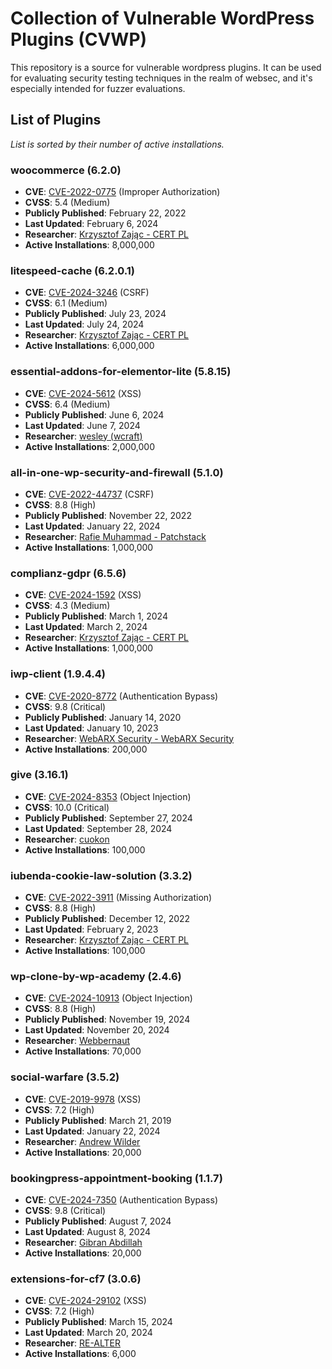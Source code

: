 # Collection of Vulnerable WordPress Plugins (CVWP)

This repository is a source for vulnerable wordpress plugins. It can be used for evaluating security testing techniques in the realm of websec, and it's especially intended for fuzzer evaluations.

## List of Plugins

*List is sorted by their number of active installations.*

### woocommerce (6.2.0)
- **CVE**: [CVE-2022-0775](https://www.cve.org/CVERecord?id=CVE-2022-0775) (Improper Authorization)
- **CVSS**:	5.4 (Medium)
- **Publicly Published**: February 22, 2022
- **Last Updated**:	February 6, 2024
- **Researcher**: [Krzysztof Zając - CERT PL](https://www.wordfence.com/threat-intel/vulnerabilities/researchers/krzysztof-zajac)
- **Active Installations**: 8,000,000

### litespeed-cache (6.2.0.1)
- **CVE**: [CVE-2024-3246](https://www.cve.org/CVERecord?id=CVE-2024-3246) (CSRF)
- **CVSS**:	6.1 (Medium)
- **Publicly Published**: July 23, 2024
- **Last Updated**:	July 24, 2024
- **Researcher**: [Krzysztof Zając - CERT PL](https://www.wordfence.com/threat-intel/vulnerabilities/researchers/krzysztof-zajac)
- **Active Installations**: 6,000,000

### essential-addons-for-elementor-lite (5.8.15)
- **CVE**: [CVE-2024-5612](https://www.cve.org/CVERecord?id=CVE-2024-5612) (XSS)
- **CVSS**: 6.4 (Medium)
- **Publicly Published**: June 6, 2024
- **Last Updated**: June 7, 2024
- **Researcher**: [wesley (wcraft)](https://www.wordfence.com/threat-intel/vulnerabilities/researchers/wesley-jhon)
- **Active Installations**: 2,000,000

### all-in-one-wp-security-and-firewall (5.1.0)
- **CVE**: [CVE-2022-44737](https://www.cve.org/CVERecord?id=CVE-2022-44737) (CSRF)
- **CVSS**: 8.8 (High)
- **Publicly Published**: November 22, 2022
- **Last Updated**: January 22, 2024
- **Researcher**: [Rafie Muhammad - Patchstack](https://www.wordfence.com/threat-intel/vulnerabilities/researchers/rafie-muhammad)
- **Active Installations**: 1,000,000

### complianz-gdpr (6.5.6)
- **CVE**: [CVE-2024-1592](https://www.cve.org/CVERecord?id=CVE-2024-1592) (XSS)
- **CVSS**:	4.3 (Medium)
- **Publicly Published**: March 1, 2024
- **Last Updated**:	March 2, 2024
- **Researcher**: [Krzysztof Zając - CERT PL](https://www.wordfence.com/threat-intel/vulnerabilities/researchers/krzysztof-zajac)
- **Active Installations**: 1,000,000

### iwp-client (1.9.4.4)
- **CVE**: [CVE-2020-8772](https://www.cve.org/CVERecord?id=CVE-2020-8772) (Authentication Bypass)
- **CVSS**:	9.8 (Critical)
- **Publicly Published**: January 14, 2020
- **Last Updated**:	January 10, 2023
- **Researcher**: [WebARX Security - WebARX Security](https://www.wordfence.com/threat-intel/vulnerabilities/researchers/webarx-security)
- **Active Installations**: 200,000

### give (3.16.1)
- **CVE**: [CVE-2024-8353](https://www.cve.org/CVERecord?id=CVE-2024-8353) (Object Injection)
- **CVSS**:	10.0 (Critical)
- **Publicly Published**: September 27, 2024
- **Last Updated**:	September 28, 2024
- **Researcher**: [cuokon](https://www.wordfence.com/threat-intel/vulnerabilities/researchers/cuokon)
- **Active Installations**: 100,000

### iubenda-cookie-law-solution (3.3.2)
- **CVE**: [CVE-2022-3911](https://www.cve.org/CVERecord?id=CVE-2022-3911) (Missing Authorization)
- **CVSS**:	8.8 (High)
- **Publicly Published**: December 12, 2022
- **Last Updated**:	February 2, 2023
- **Researcher**: [Krzysztof Zając - CERT PL](https://www.wordfence.com/threat-intel/vulnerabilities/researchers/krzysztof-zajac)
- **Active Installations**: 100,000

### wp-clone-by-wp-academy (2.4.6)
- **CVE**: [CVE-2024-10913](https://www.cve.org/CVERecord?id=CVE-2024-10913) (Object Injection)
- **CVSS**:	8.8 (High)
- **Publicly Published**: November 19, 2024
- **Last Updated**:	November 20, 2024
- **Researcher**: [Webbernaut](https://www.wordfence.com/threat-intel/vulnerabilities/researchers/webbernaut)
- **Active Installations**: 70,000

### social-warfare (3.5.2)
- **CVE**: [CVE-2019-9978](https://www.cve.org/CVERecord?id=CVE-2019-9978) (XSS)
- **CVSS**:	7.2 (High)
- **Publicly Published**: March 21, 2019
- **Last Updated**:	January 22, 2024
- **Researcher**: [Andrew Wilder](https://www.wordfence.com/threat-intel/vulnerabilities/researchers/andrew-wilder)
- **Active Installations**: 20,000

### bookingpress-appointment-booking (1.1.7)
- **CVE**: [CVE-2024-7350](https://www.cve.org/CVERecord?id=CVE-2024-7350) (Authentication Bypass)
- **CVSS**:	9.8 (Critical)
- **Publicly Published**: August 7, 2024
- **Last Updated**:	August 8, 2024
- **Researcher**: [Gibran Abdillah](https://www.wordfence.com/threat-intel/vulnerabilities/researchers/gibran-abdillah)
- **Active Installations**: 20,000

### extensions-for-cf7 (3.0.6)
- **CVE**: [CVE-2024-29102](https://www.cve.org/CVERecord?id=CVE-2024-29102) (XSS)
- **CVSS**:	7.2 (High)
- **Publicly Published**: March 15, 2024
- **Last Updated**:	March 20, 2024
- **Researcher**: [RE-ALTER](https://www.wordfence.com/threat-intel/vulnerabilities/researchers/vladislav-pokrovsky)
- **Active Installations**: 6,000